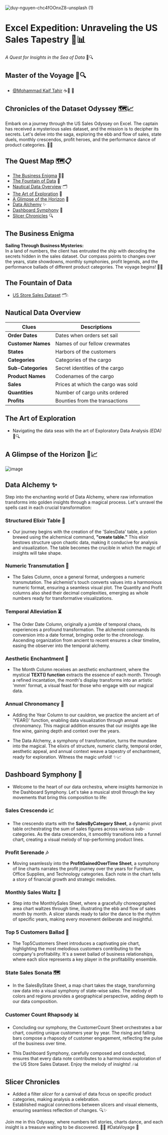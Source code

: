 ![duy-nguyen-chc4fOOnxZ8-unsplash (1)](https://github.com/Md-Kaif-Tahir/US-Sales-Data-/assets/110182266/21ccc3c7-17af-4873-b058-3e87b52ab35c)


# Excel Expedition: Unraveling the US Sales Tapestry 🚢📊
_A Quest for Insights in the Sea of Data_ 🌊🔍

## Master of the Voyage 🌊🔍
- [@Mohammad Kaif Tahir](https://github.com/Md-Kaif-Tahir) ☕🌟 🌟

## Chronicles of the Dataset Odyssey 🗺️📈
Embark on a journey through the US Sales Odyssey on Excel. The captain has received a mysterious sales dataset, and the mission is to decipher its secrets. Let's delve into the saga, exploring the ebb and flow of sales, state duels, monthly crescendos, profit heroes, and the performance dance of product categories. 🧭🚀

## The Quest Map 🗺️📋
- [The Business Enigma](#business-problem) 🕵️‍♂️
- [The Fountain of Data](#data-source) 📡
- [Nautical Data Overview](#data-overview) 🗂️
- [The Art of Exploration](#method) 🔎
- [A Glimpse of the Horizon](#quick-glance-at-the-dashboard) 🌅
- [Data Alchemy](#data-cleaning-and-manipulation) ✨
- [Dashboard Symphony](#dashboarding) 🎵
- [Slicer Chronicles](#slicers) 🔍
  
## The Business Enigma
**Sailing Through Business Mysteries:** <br>
In a land of numbers, the client has entrusted the ship with decoding the secrets hidden in the sales dataset. Our compass points to changes over the years, state showdowns, monthly symphonies, profit legends, and the performance ballads of different product categories. The voyage begins! 🚀🌌

## The Fountain of Data
- [US Store Sales Dataset](https://www.kaggle.com/datasets/mohammadkaiftahir/us-store-sales-dataset/data) 🗂️💧

## Nautical Data Overview
| **Clues**     	                | **Descriptions**     |
|-------------------	              |------------------	  |
| **Order Dates**     	            | Dates when orders set sail |
| **Customer Names**    	        | Names of our fellow crewmates|
| **States**               	      | Harbors of the customers|
| **Categories**     	            | Categories of the cargo |
| **Sub-Categories**    	        | Secret identities of the cargo|
| **Product Names**               	| Codenames of the cargo|
| **Sales**     	                  | Prices at which the cargo was sold|
| **Quantities**    	              | Number of cargo units ordered|
| **Profits**               	      | Bounties from the transactions| 🕵️‍♂️🗂️

## The Art of Exploration
- Navigating the data seas with the art of Exploratory Data Analysis _(EDA)_ 🚢🔍

## A Glimpse of the Horizon 🌅📈
![image](https://github.com/Md-Kaif-Tahir/US-Sales-Data-/assets/110182266/1c6fc79f-90d0-48c9-8872-9186edf273cf) 

## Data Alchemy ✨

Step into the enchanting world of Data Alchemy, where raw information transforms into golden insights through a magical process. Let's unravel the spells cast in each crucial transformation:

### Structured Elixir Table 🧪
- Our journey begins with the creation of the 'SalesData' table, a potion brewed using the alchemical command, **"create table."** This elixir bestows structure upon chaotic data, making it conducive for analysis and visualization. The table becomes the crucible in which the magic of insights will take shape.

### Numeric Transmutation 🔢
- The Sales Column, once a general format, undergoes a numeric transmutation. The alchemist's touch converts values into a harmonious numeric format, ensuring a seamless visual plot. The Quantity and Profit columns also shed their decimal complexities, emerging as whole numbers ready for transformative visualizations.

### Temporal Alleviation ⏳
- The Order Date Column, originally a jumble of temporal chaos, experiences a profound transformation. The alchemist commands its conversion into a date format, bringing order to the chronology. Ascending organization from ancient to recent ensures a clear timeline, easing the observer into the temporal alchemy.

### Aesthetic Enchantment 🎨
- The Month Column receives an aesthetic enchantment, where the mystical **TEXT() function** extracts the essence of each month. Through a refined incantation, the month's display transforms into an artistic 'mmm' format, a visual feast for those who engage with our magical data.

### Annual Chronomancy 📆
- Adding the Year Column to our cauldron, we practice the ancient art of 'YEAR()' function, enabling data visualization through annual chronomancy. This magical addition ensures that our insights age like fine wine, gaining depth and context over the years.

- The Data Alchemy, a symphony of transformation, turns the mundane into the magical. The elixirs of structure, numeric clarity, temporal order, aesthetic appeal, and annual context weave a tapestry of enchantment, ready for exploration. Witness the magic unfold! ✨📈

## Dashboard Symphony 🎵

- Welcome to the heart of our data orchestra, where insights harmonize in the Dashboard Symphony. Let's take a musical stroll through the key movements that bring this composition to life:

### Sales Crescendo 📈
- The crescendo starts with the **SalesByCategory Sheet**, a dynamic pivot table orchestrating the sum of sales figures across various sub-categories. As the data crescendos, it smoothly transitions into a funnel chart, creating a visual melody of top-performing product lines.

### Profit Serenade 🎶
- Moving seamlessly into the **ProfitGainedOverTime Sheet**, a symphony of line charts narrates the profit journey over the years for Furniture, Office Supplies, and Technology categories. Each note in the chart tells a story of financial growth and strategic melodies.

### Monthly Sales Waltz 💃
- Step into the MonthlySales Sheet, where a gracefully choreographed area chart waltzes through time, illustrating the ebb and flow of sales month by month. A slicer stands ready to tailor the dance to the rhythm of specific years, making every movement deliberate and insightful.

### Top 5 Customers Ballad 🍰
- The Top5Customers Sheet introduces a captivating pie chart, highlighting the most melodious customers contributing to the company's profitability. It's a sweet ballad of business relationships, where each slice represents a key player in the profitability ensemble.

### State Sales Sonata 🗺️
- In the SalesByState Sheet, a map chart takes the stage, transforming raw data into a visual symphony of state-wise sales. The melody of colors and regions provides a geographical perspective, adding depth to our data composition.

### Customer Count Rhapsody 📊
- Concluding our symphony, the CustomerCount Sheet orchestrates a bar chart, counting unique customers year by year. The rising and falling bars compose a rhapsody of customer engagement, reflecting the pulse of the business over time.

- This Dashboard Symphony, carefully composed and conducted, ensures that every data note contributes to a harmonious exploration of the US Store Sales Dataset. Enjoy the melody of insights! 🎶📊

## Slicer Chronicles
- Added a filter _slicer_ for a carnival of data focus on specific product categories, making analysis a celebration.
- Established magical connections between slicers and visual elements, ensuring seamless reflection of changes. 🔍✨

Join me in this Odyssey, where numbers tell stories, charts dance, and each insight is a treasure waiting to be discovered. 🚀💡 #DataVoyage 🌌
